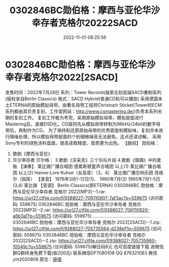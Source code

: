 ﻿---
title: 0302846BC勋伯格：摩西与亚伦华沙幸存者克格尔20222SACD
date: 2022-11-01 08:25:56
categories: 新碟专辑、稀有等精品
tags: 纯音雅乐
---
# 0302846BC勋伯格：摩西与亚伦华沙幸存者克格尔2022[2SACD]

发售时间：2022年7月28日
系列：Tower Records独家企划高端SACD重制系列(版权来自Berlin Classics)
格式：SACD Hybrid(普通CD机可以播放)
采用德国本土ETERNA的原始模拟母带，由著名母带工程师Christoph
Stickel(Tower的ECM系列都由其负责复刻，工作室网站：http://www.csmastering.de/)负责本系列长期的复刻工作。
复刻工作极为考究，采用原始模拟母带，模拟层面进行Mastering后，直接DSD化。CD层则先从模拟母带转制为96kHz/24bit的数字母带后，再制作为CD。
为了保持和还原原始母带的优秀密度和模拟味，复刻并未进行降噪处理，所以模拟母带层面的个别细微噪音无法避免，这点还请谅解。
采用Sony专利的绿色涂料盘面，提高读取精度，音质更为出色。
【曲目】
勋伯格：
1. 歌剧《摩西与亚伦》
2. 华沙幸存者
贝尔格：
3.歌剧《沃采克》三个乐队片段
4.歌剧《璐璐》中的柔板
【演奏】
莱比锡广播合唱团
德累斯顿童声合唱团
以上(1)
莱比锡广播合唱团
以上(2)
Hanne-Lore Kuhse（女高音）（3，4）
莱比锡广播交响乐团
克格尔（指挥）
【录音】
1976年3月1-12日(1)、
1960年7月(2)
1965年7月1-5日(3,4)
莱比锡
【音源】
Berlin Classics(原ETERNA)
0302846BC 勋伯格：摩西与亚伦华沙幸存者 克格尔 2022[MP3]--1.rar: https://url27.ctfile.com/f/9388027-706110907-7af3ac?p=559675
(访问密码: 559675)
0302846BC 勋伯格：摩西与亚伦华沙幸存者 克格尔 2022[MP3]--2.rar: https://url27.ctfile.com/f/9388027-706110920-a6b3a1?p=559675
(访问密码: 559675)
.............................................
0302846BC 勋伯格：摩西与亚伦华沙幸存者 克格尔 2022[2SACD]--1.zip: https://url27.ctfile.com/f/9388027-705735564-d238ef?p=559675
(访问密码: 559675)
0302846BC 勋伯格：摩西与亚伦华沙幸存者 克格尔 2022[2SACD]--2.zip: https://url27.ctfile.com/f/9388027-705735960-10549c?p=559675
(访问密码: 559675)解压码6元
也可百度链接下载
进微信群Q群终身免费下载(收200元)
联系微信DF7080108 QQ 876321063
微信ym2020808
原文：[链接](https://blog.sina.com.cn/s/blog_1647c7e760103104b.html)